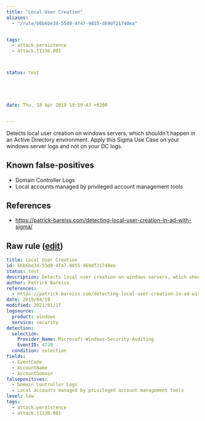 ```yaml
---
title: "Local User Creation"
aliases:
  - "/rule/66b6be3d-55d0-4f47-9855-d69df21740ea"


tags:
  - attack.persistence
  - attack.t1136.001



status: test





date: Thu, 18 Apr 2019 19:59:43 +0200


---
```


Detects local user creation on windows servers, which shouldn't happen in an Active Directory environment. Apply this Sigma Use Case on your windows server logs and not on your DC logs.

<!--more-->


## Known false-positives

* Domain Controller Logs
* Local accounts managed by privileged account management tools



## References

* https://patrick-bareiss.com/detecting-local-user-creation-in-ad-with-sigma/


## Raw rule ([edit](https://github.com/SigmaHQ/sigma/edit/master/rules/windows/builtin/security/win_user_creation.yml))
```yaml
title: Local User Creation
id: 66b6be3d-55d0-4f47-9855-d69df21740ea
status: test
description: Detects local user creation on windows servers, which shouldn't happen in an Active Directory environment. Apply this Sigma Use Case on your windows server logs and not on your DC logs.
author: Patrick Bareiss
references:
  - https://patrick-bareiss.com/detecting-local-user-creation-in-ad-with-sigma/
date: 2019/04/18
modified: 2021/01/17
logsource:
  product: windows
  service: security
detection:
  selection:
    Provider_Name: Microsoft-Windows-Security-Auditing
    EventID: 4720
  condition: selection
fields:
  - EventCode
  - AccountName
  - AccountDomain
falsepositives:
  - Domain Controller Logs
  - Local accounts managed by privileged account management tools
level: low
tags:
  - attack.persistence
  - attack.t1136.001

```
